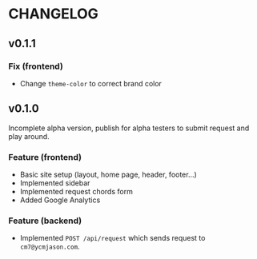 # CHANGELOG

## v0.1.1

### Fix (frontend)
- Change `theme-color` to correct brand color

## v0.1.0

Incomplete alpha version, publish for alpha testers to submit request and play around.

### Feature (frontend)
- Basic site setup (layout, home page, header, footer...)
- Implemented sidebar
- Implemented request chords form
- Added Google Analytics

### Feature (backend)
- Implemented `POST /api/request` which sends request to `cm7@ycmjason.com`.
